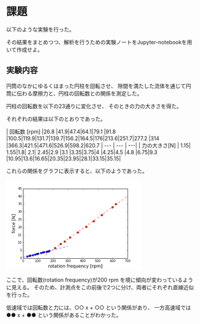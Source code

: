 # 課題

以下のような実験を行った。

その結果をまとめつつ、解析を行うための実験ノートをJupyter-notebookを用いて作成せよ。

## 実験内容

円筒のなかにゆるくはまった円柱を回転させ、
隙間を満たした流体を通じて円筒に伝わる摩擦力と、円柱の回転数との関係を測定した。

円柱の回転数を以下の23通りに変化させ、
そのときの力の大きさを得た。

それぞれの結果は以下のとおりであった。

| 回転数 [rpm] |26.8 |41.9|47.4|64.1|79.1	|91.8	|100.5|119.9|131.7|139.7|156.2|164.5|176|213.6|251.7|277.2	|314	|366.3|421.5|471.6|526.9|598.2|620.7
| --- | --- | ---|
| 力の大きさ[N] |	1.15| 1.55|1.8| 2.1| 2.45|2.9 |3.1 |3.35|3.75|4   |4.25|4.5 |4.8  |6.75|9.3 |10.95|13.6|16.65|20.35|23.95|28.1|33.15|35.15|

<!---
コピペしやすいように横向きのグラフにした。
| 回転数 [rpm] | 力の大きさ [N] |
|---|---|
|26.8 |	1.15|
|41.9	| 1.55|
|47.4	| 1.8	|
|64.1	| 2.1	|
|79.1	| 2.45|
|91.8	| 2.9 |
|100.5|	3.1 |
|119.9|	3.35|
|131.7|	3.75|
|139.7|	4   |
|156.2|	4.25|
|164.5|	4.5 |
|176	|4.8  |
|213.6|	6.75|
|251.7|	9.3 |
|277.2|	10.95|
|314	|13.6|
|366.3|	16.65|
|421.5|	20.35|
|471.6|	23.95|
|526.9|	28.1|
|598.2|	33.15|
|620.7|	35.15|
--->

これらの関係をグラフに表示すると、以下のようであった。

<img src=figs/figs_python/torque.png width=360pt>

ここで、回転数(rotation frequency)が200 rpm を境に傾向が変わっているように見える。
そのため、計測点をこの前後で2つに分け、両者にそれぞれ直線近似を行った。

低速域では回転数と力には、○○ x + ○○ という関係があり、
一方高速域では ●● x + ●● という関係があることがわかった。
